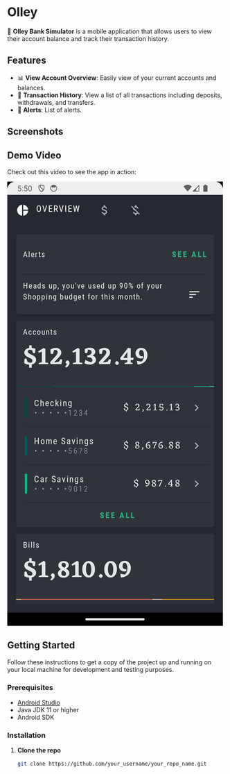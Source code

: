 # Olley 

🚀 **Olley Bank Simulator** is a mobile application that allows users to view their account balance and track their transaction history. 

## Features

- 📊 **View Account Overview**: Easily view of your current accounts and balances.
- 📜 **Transaction History**: View a list of all transactions including deposits, withdrawals, and transfers.
- 🔔 **Alerts**: List of alerts.

## Screenshots

<!-- Add screenshots of your app here -->
<!-- ![Screenshot1](url_to_screenshot1) -->
<!-- ![Screenshot2](url_to_screenshot2) -->

## Demo Video

Check out this video to see the app in action:

[![Bank Account Simulator Demo](https://github.com/Iptriana98/Olly/blob/main/Screenshot_20240520_175103.png#:~:text=Screen_recording_20240520_173048.webm-,Screenshot_20240520_175103,-.png)](https://github.com/Iptriana98/Olly/blob/main/Screen_recording_20240520_173048.webm)

## Getting Started

Follow these instructions to get a copy of the project up and running on your local machine for development and testing purposes.

### Prerequisites

- [Android Studio](https://developer.android.com/studio)
- Java JDK 11 or higher
- Android SDK

### Installation

1. **Clone the repo**

   ```sh
   git clone https://github.com/your_username/your_repo_name.git
